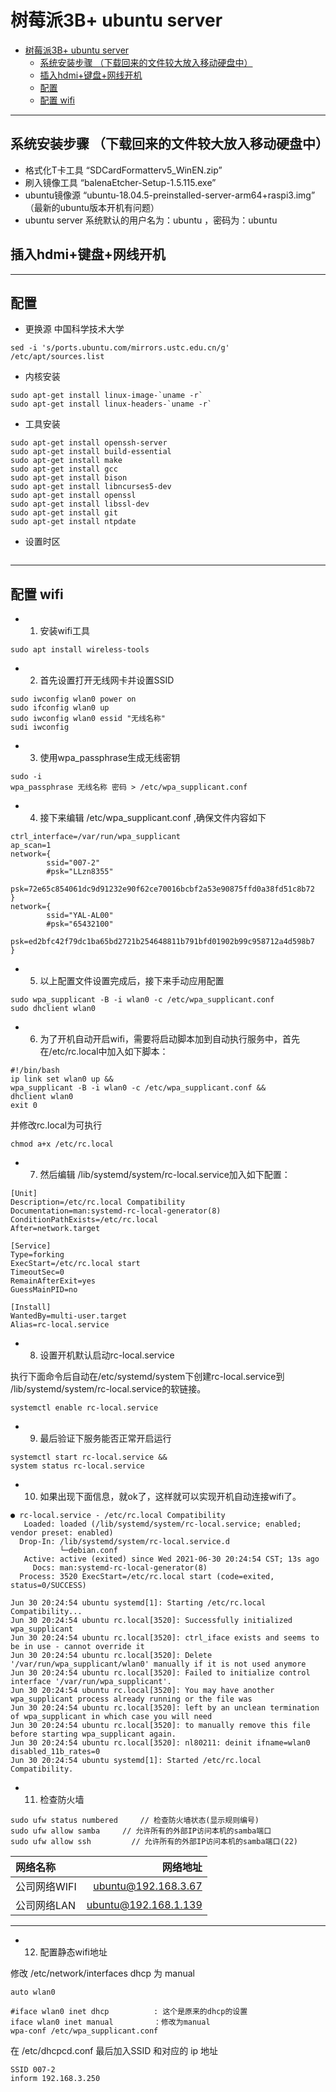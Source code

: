 # 树莓派3B+ ubuntu server

- [树莓派3B+ ubuntu server](#树莓派3b-ubuntu-server)
  - [系统安装步骤 （下载回来的文件较大放入移动硬盘中）](#系统安装步骤-下载回来的文件较大放入移动硬盘中)
  - [插入hdmi+键盘+网线开机](#插入hdmi键盘网线开机)
  - [配置](#配置)
  - [配置 wifi](#配置-wifi)

---

## 系统安装步骤 （下载回来的文件较大放入移动硬盘中）

- 格式化T卡工具 “SDCardFormatterv5_WinEN.zip”
- 刷入镜像工具 “balenaEtcher-Setup-1.5.115.exe”
- ubuntu镜像源 “ubuntu-18.04.5-preinstalled-server-arm64+raspi3.img” （最新的ubuntu版本开机有问题）
- ubuntu server 系统默认的用户名为：ubuntu ，密码为：ubuntu

## 插入hdmi+键盘+网线开机

---

## 配置

- 更换源 中国科学技术大学

```code
sed -i 's/ports.ubuntu.com/mirrors.ustc.edu.cn/g' /etc/apt/sources.list
```

- 内核安装

```code
sudo apt-get install linux-image-`uname -r`
sudo apt-get install linux-headers-`uname -r`
```

- 工具安装

```code
sudo apt-get install openssh-server
sudo apt-get install build-essential 
sudo apt-get install make
sudo apt-get install gcc
sudo apt-get install bison
sudo apt-get install libncurses5-dev
sudo apt-get install openssl
sudo apt-get install libssl-dev
sudo apt-get install git
sudo apt-get install ntpdate

```

- 设置时区

```code

```

---

## 配置 wifi

- 1. 安装wifi工具

```code
sudo apt install wireless-tools
```

- 2. 首先设置打开无线网卡并设置SSID

```code
sudo iwconfig wlan0 power on
sudo ifconfig wlan0 up
sudo iwconfig wlan0 essid "无线名称"
sudi iwconfig
```

- 3. 使用wpa_passphrase生成无线密钥

```code
sudo -i
wpa_passphrase 无线名称 密码 > /etc/wpa_supplicant.conf
```

- 4. 接下来编辑 /etc/wpa_supplicant.conf ,确保文件内容如下

```code
ctrl_interface=/var/run/wpa_supplicant
ap_scan=1
network={
        ssid="007-2"
        #psk="LLzn8355"
        psk=72e65c854061dc9d91232e90f62ce70016bcbf2a53e90875ffd0a38fd51c8b72
}
network={
        ssid="YAL-AL00"
        #psk="65432100"
        psk=ed2bfc42f79dc1ba65bd2721b254648811b791bfd01902b99c958712a4d598b7
}
```

- 5. 以上配置文件设置完成后，接下来手动应用配置

```code
sudo wpa_supplicant -B -i wlan0 -c /etc/wpa_supplicant.conf
sudo dhclient wlan0
```

- 6. 为了开机自动开启wifi，需要将启动脚本加到自动执行服务中，首先在/etc/rc.local中加入如下脚本：

```code
#!/bin/bash
ip link set wlan0 up &&
wpa_supplicant -B -i wlan0 -c /etc/wpa_supplicant.conf &&
dhclient wlan0
exit 0
```

并修改rc.local为可执行
  
```code
chmod a+x /etc/rc.local
```

- 7. 然后编辑 /lib/systemd/system/rc-local.service加入如下配置：

```code
[Unit]
Description=/etc/rc.local Compatibility
Documentation=man:systemd-rc-local-generator(8)
ConditionPathExists=/etc/rc.local
After=network.target

[Service]
Type=forking
ExecStart=/etc/rc.local start
TimeoutSec=0
RemainAfterExit=yes
GuessMainPID=no

[Install]
WantedBy=multi-user.target
Alias=rc-local.service
```

- 8. 设置开机默认启动rc-local.service

执行下面命令后自动在/etc/systemd/system下创建rc-local.service到 /lib/systemd/system/rc-local.service的软链接。

```code
systemctl enable rc-local.service
```

- 9. 最后验证下服务能否正常开启运行

```code
systemctl start rc-local.service &&
system status rc-local.service
```

- 10. 如果出现下面信息，就ok了，这样就可以实现开机自动连接wifi了。

```code
● rc-local.service - /etc/rc.local Compatibility
   Loaded: loaded (/lib/systemd/system/rc-local.service; enabled; vendor preset: enabled)
  Drop-In: /lib/systemd/system/rc-local.service.d
           └─debian.conf
   Active: active (exited) since Wed 2021-06-30 20:24:54 CST; 13s ago
     Docs: man:systemd-rc-local-generator(8)
  Process: 3520 ExecStart=/etc/rc.local start (code=exited, status=0/SUCCESS)

Jun 30 20:24:54 ubuntu systemd[1]: Starting /etc/rc.local Compatibility...
Jun 30 20:24:54 ubuntu rc.local[3520]: Successfully initialized wpa_supplicant
Jun 30 20:24:54 ubuntu rc.local[3520]: ctrl_iface exists and seems to be in use - cannot override it
Jun 30 20:24:54 ubuntu rc.local[3520]: Delete '/var/run/wpa_supplicant/wlan0' manually if it is not used anymore
Jun 30 20:24:54 ubuntu rc.local[3520]: Failed to initialize control interface '/var/run/wpa_supplicant'.
Jun 30 20:24:54 ubuntu rc.local[3520]: You may have another wpa_supplicant process already running or the file was
Jun 30 20:24:54 ubuntu rc.local[3520]: left by an unclean termination of wpa_supplicant in which case you will need
Jun 30 20:24:54 ubuntu rc.local[3520]: to manually remove this file before starting wpa_supplicant again.
Jun 30 20:24:54 ubuntu rc.local[3520]: nl80211: deinit ifname=wlan0 disabled_11b_rates=0
Jun 30 20:24:54 ubuntu systemd[1]: Started /etc/rc.local Compatibility.
```

- 11. 检查防火墙

```code
sudo ufw status numbered     // 检查防火墙状态(显示规则编号) 
sudo ufw allow samba     // 允许所有的外部IP访问本机的samba端口 
sudo ufw allow ssh         // 允许所有的外部IP访问本机的samba端口(22)
```

| 网络名称 | 网络地址 |
| :-    | -:     |
| 公司网络WIFI | ubuntu@192.168.3.67 |
| 公司网络LAN | ubuntu@192.168.1.139 |

---

- 12. 配置静态wifi地址

修改 /etc/network/interfaces dhcp 为 manual

```code
auto wlan0

#iface wlan0 inet dhcp          : 这个是原来的dhcp的设置
iface wlan0 inet manual         ：修改为manual
wpa-conf /etc/wpa_supplicant.conf
```

在 /etc/dhcpcd.conf 最后加入SSID 和对应的 ip 地址

```code
SSID 007-2
inform 192.168.3.250
```
